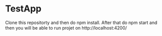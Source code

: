 # TestApp
Clone this repositorty and then do npm install.
After that do npm start and then you will be able to run projet on http://localhost:4200/
